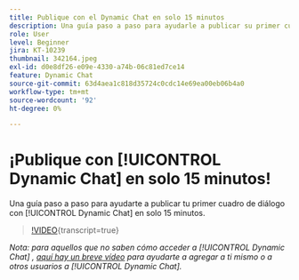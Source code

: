```yaml
---
title: Publique con el Dynamic Chat en solo 15 minutos
description: Una guía paso a paso para ayudarle a publicar su primer cuadro de diálogo con Dynamic Chat en solo 15 minutos.
role: User
level: Beginner
jira: KT-10239
thumbnail: 342164.jpeg
exl-id: d0e8df26-e09e-4330-a74b-06c81ed7ce14
feature: Dynamic Chat
source-git-commit: 63d4aea1c818d35724c0cdc14e69ea00eb06b4a0
workflow-type: tm+mt
source-wordcount: '92'
ht-degree: 0%

---
```


# ¡Publique con [!UICONTROL Dynamic Chat] en solo 15 minutos!

Una guía paso a paso para ayudarte a publicar tu primer cuadro de diálogo con [!UICONTROL Dynamic Chat] en solo 15 minutos.

>[!VIDEO](https://video.tv.adobe.com/v/342164/?quality=12&learn=on){transcript=true}

*Nota: para aquellos que no saben cómo acceder a [!UICONTROL Dynamic Chat] , [aquí hay un breve vídeo](https://experienceleague.adobe.com/docs/marketo-learn/tutorials/dynamic-chat/user-management.html?lang=es) para ayudarte a agregar a ti mismo o a otros usuarios a [!UICONTROL Dynamic Chat].*
